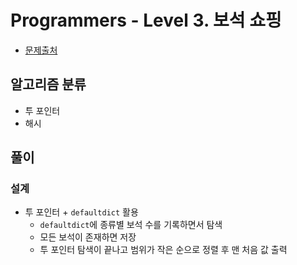 # Programmers - Level 3. 보석 쇼핑

- [문제출처](https://school.programmers.co.kr/learn/courses/30/lessons/67258 'Level 3. 보석 쇼핑')

## 알고리즘 분류

- 투 포인터
- 해시

## 풀이

### 설계

- 투 포인터 + `defaultdict` 활용
  - `defaultdict`에 종류별 보석 수를 기록하면서 탐색
  - 모든 보석이 존재하면 저장
  - 투 포인터 탐색이 끝나고 범위가 작은 순으로 정렬 후 맨 처음 값 출력
